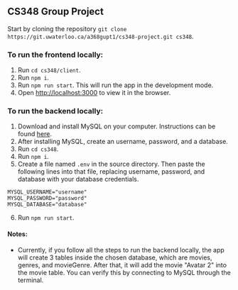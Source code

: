 ## CS348 Group Project
Start by cloning the repository `git clone https://git.uwaterloo.ca/a368gupt1/cs348-project.git cs348`.

### To run the frontend locally:
1. Run `cd cs348/client`.
2. Run `npm i`.
3. Run `npm run start`. This will run the app in the development mode.
4. Open [http://localhost:3000](http://localhost:3000) to view it in the browser.

### To run the backend locally:
1. Download and install MySQL on your computer. Instructions can be found [here](https://dev.mysql.com/doc/refman/8.0/en/installing.html).
2. After installing MySQL, create an username, password, and a database.
3. Run `cd cs348`.
4. Run `npm i`.
5. Create a file named `.env` in the source directory. Then paste the following lines into that file, replacing username, password, and database with your database credentials.
```
MYSQL_USERNAME="username"
MYSQL_PASSWORD="password"
MYSQL_DATABASE="database"
```
6. Run `npm run start`.

#### Notes:
- Currently, if you follow all the steps to run the backend locally, the app will create 3 tables inside the chosen database, which are movies, genres, and movieGenre. After that, it will add the movie "Avatar 2" into the movie table. You can verify this by connecting to MySQL through the terminal.
